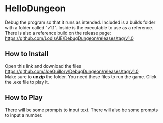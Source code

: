 # HelloDungeon

Debug the program so that it runs as intended. Included is a builds folder with a folder called "v1.1". Inside is the executable to use as a reference.
There is also a reference build on the release page: https://github.com/LodisAIE/DebugDungeon/releases/tag/v1.0

## How to Install
Open this link and download the files https://github.com/JoeGuillory/DebugDungeon/releases/tag/v1.0  <br>
Make sure to <strong> unzip </strong> the folder. You need these files to run the game.
Click the .exe file to play it.

## How to Play
There will be some prompts to input text. There will also be some prompts to input a number.